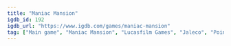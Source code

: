 ```yaml
---
title: "Maniac Mansion"
igdb_id: 192
igdb_url: "https://www.igdb.com/games/maniac-mansion"
tag: ["Main game", "Maniac Mansion", "Lucasfilm Games", "Jaleco", "Point-and-click", "Adventure", "Single player", "Side view", "Fantasy", "Science fiction", "Horror", "Comedy"]
---
```


